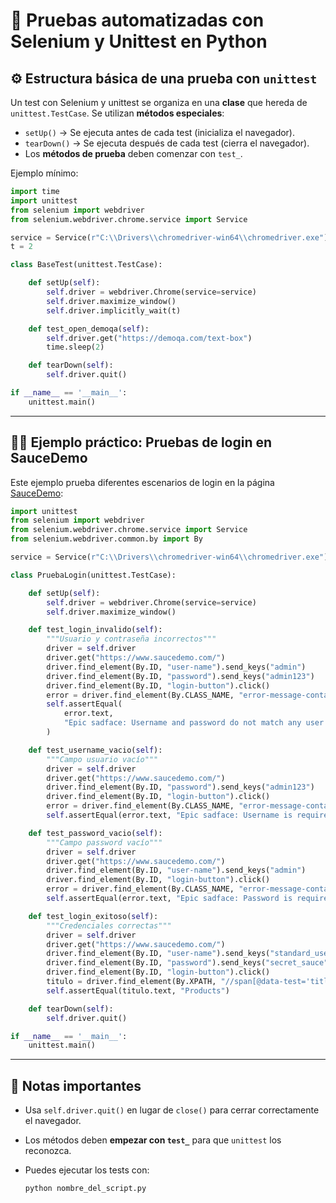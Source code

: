 # 🧪 Pruebas automatizadas con Selenium y Unittest en Python

## ⚙️ Estructura básica de una prueba con `unittest`

Un test con Selenium y unittest se organiza en una **clase** que hereda de `unittest.TestCase`.
Se utilizan **métodos especiales**:

* `setUp()` → Se ejecuta antes de cada test (inicializa el navegador).
* `tearDown()` → Se ejecuta después de cada test (cierra el navegador).
* Los **métodos de prueba** deben comenzar con `test_`.

Ejemplo mínimo:

```python
import time
import unittest
from selenium import webdriver
from selenium.webdriver.chrome.service import Service

service = Service(r"C:\\Drivers\\chromedriver-win64\\chromedriver.exe")
t = 2

class BaseTest(unittest.TestCase):

    def setUp(self):
        self.driver = webdriver.Chrome(service=service)
        self.driver.maximize_window()
        self.driver.implicitly_wait(t)

    def test_open_demoqa(self):
        self.driver.get("https://demoqa.com/text-box")
        time.sleep(2)

    def tearDown(self):
        self.driver.quit()

if __name__ == '__main__':
    unittest.main()
```

---

## 🧑‍💻 Ejemplo práctico: Pruebas de login en SauceDemo

Este ejemplo prueba diferentes escenarios de login en la página [SauceDemo](https://www.saucedemo.com/):

```python
import unittest
from selenium import webdriver
from selenium.webdriver.chrome.service import Service
from selenium.webdriver.common.by import By

service = Service(r"C:\\Drivers\\chromedriver-win64\\chromedriver.exe")

class PruebaLogin(unittest.TestCase):

    def setUp(self):
        self.driver = webdriver.Chrome(service=service)
        self.driver.maximize_window()

    def test_login_invalido(self):
        """Usuario y contraseña incorrectos"""
        driver = self.driver
        driver.get("https://www.saucedemo.com/")
        driver.find_element(By.ID, "user-name").send_keys("admin")
        driver.find_element(By.ID, "password").send_keys("admin123")
        driver.find_element(By.ID, "login-button").click()
        error = driver.find_element(By.CLASS_NAME, "error-message-container")
        self.assertEqual(
            error.text,
            "Epic sadface: Username and password do not match any user in this service"
        )

    def test_username_vacio(self):
        """Campo usuario vacío"""
        driver = self.driver
        driver.get("https://www.saucedemo.com/")
        driver.find_element(By.ID, "password").send_keys("admin123")
        driver.find_element(By.ID, "login-button").click()
        error = driver.find_element(By.CLASS_NAME, "error-message-container")
        self.assertEqual(error.text, "Epic sadface: Username is required")

    def test_password_vacio(self):
        """Campo password vacío"""
        driver = self.driver
        driver.get("https://www.saucedemo.com/")
        driver.find_element(By.ID, "user-name").send_keys("admin")
        driver.find_element(By.ID, "login-button").click()
        error = driver.find_element(By.CLASS_NAME, "error-message-container")
        self.assertEqual(error.text, "Epic sadface: Password is required")

    def test_login_exitoso(self):
        """Credenciales correctas"""
        driver = self.driver
        driver.get("https://www.saucedemo.com/")
        driver.find_element(By.ID, "user-name").send_keys("standard_user")
        driver.find_element(By.ID, "password").send_keys("secret_sauce")
        driver.find_element(By.ID, "login-button").click()
        titulo = driver.find_element(By.XPATH, "//span[@data-test='title']")
        self.assertEqual(titulo.text, "Products")

    def tearDown(self):
        self.driver.quit()

if __name__ == '__main__':
    unittest.main()
```

---

## 📌 Notas importantes

* Usa `self.driver.quit()` en lugar de `close()` para cerrar correctamente el navegador.
* Los métodos deben **empezar con `test_`** para que `unittest` los reconozca.
* Puedes ejecutar los tests con:

  ```bash
  python nombre_del_script.py
  ```
